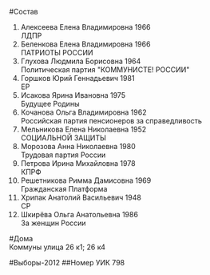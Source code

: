 #Состав
1. Алексеева Елена Владимировна 1966   
    ЛДПР
2. Беленкова Елена Владимировна 1966   
    ПАТРИОТЫ РОССИИ
3. Глухова Людмила Борисовна 1964   
    Политическая партия "КОММУНИСТЕ! РОССИИ"
4. Горшков Юрий Геннадьевич 1981   
    ЕР
5. Исакова Ярина Ивановна 1975   
    Будущее Родины
6. Кочанова Ольга Владимировна 1962   
    Российская партия пенсионеров за справедливость
7. Мельникова Елена Николаевна 1952   
    СОЦИАЛЬНОЙ ЗАЩИТЫ
8. Морозова Анна Николаевна 1980   
    Трудовая партия России
9. Петрова Ирина Михайловна 1978   
    КПРФ
10. Решетникова Римма Дамисовна 1969   
    Гражданская Платформа
11. Хрипак Анатолий Васильевич 1948   
    СР
12. Шкирёва Ольга Анатольевна 1986   
    За женщин России

#Дома  
Коммуны улица 26 к1; 26 к4

#Выборы-2012
##Номер УИК
798
